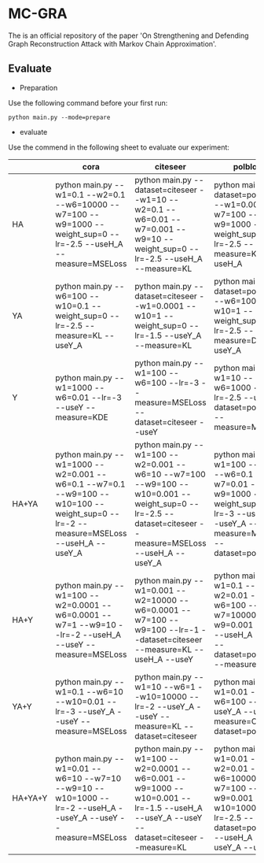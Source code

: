 # MC-GRA

The is an official repository of the paper 'On Strengthening and Defending Graph Reconstruction Attack with Markov Chain Approximation'. 

## Evaluate

- Preparation

Use the following command before your first run:

```
python main.py --mode=prepare
````

- evaluate

Use the commend in the following sheet to evaluate our experiment:

|         	| cora                                                                                                                                  	| citeseer                                                                                                                                                     	| polblogs                                                                                                                                    	| usair                                                                                                                                                	| brazil                                                                                                                                                         	| AIDS                                                                                                                              	|
|---------	|---------------------------------------------------------------------------------------------------------------------------------------	|--------------------------------------------------------------------------------------------------------------------------------------------------------------	|---------------------------------------------------------------------------------------------------------------------------------------------	|------------------------------------------------------------------------------------------------------------------------------------------------------	|----------------------------------------------------------------------------------------------------------------------------------------------------------------	|-----------------------------------------------------------------------------------------------------------------------------------	|
| HA      	| python main.py --w1=0.1 --w2=0.1 --w6=10000 --w7=100 --w9=1000   --weight_sup=0 --lr=-2.5 --useH_A --measure=MSELoss                  	| python main.py --dataset=citeseer --w1=10 --w2=0.1 --w6=0.01 --w7=0.001   --w9=10 --weight_sup=0 --lr=-2.5 --useH_A --measure=KL                             	| python main.py --dataset=polblogs --w1=0.0001 --w7=100 --w9=1000   --weight_sup=0 --lr=-2.5 --measure=KL --useH_A                           	| python main.py --dataset=usair --w2=100 --w6=100 --w7=10000 --w9=100   --weight_sup=0 --lr=-3 --useH_A --measure=MSELoss                             	| python main.py --dataset=brazil --w1=0.001 --w2=0.1 --w6=100 --w7=1000   --w9=0.01 --weight_sup=0 --lr=-1 --useH_A --measure=KL                                	| python main.py --dataset=AIDS --w1=1 --w2=1000 --w6=10000 --w7=0.01   --w9=1000 --weight_sup=0 --lr=-3 --useH_A --measure=KL      	|
| YA      	| python main.py --w6=100 --w10=0.1 --weight_sup=0 --lr=-2.5 --measure=KL   --useY_A                                                    	| python main.py --dataset=citeseer --w1=0.0001 --w10=1 --weight_sup=0   --lr=-1.5 --useY_A --measure=KL                                                       	|  python main.py --dataset=polblogs   --w6=100 --w10=1 --weight_sup=0 --lr=-2.5 --measure=DP --useY_A                                        	| python main.py --dataset=usair --w1=1000 --w6=0.01 --w10=0.001   --weight_sup=0 --lr=-2 --useY_A --measure=MSELoss                                   	| python main.py --dataset=brazil --w1=10000 --w6=1 --w10=100   --weight_sup=0 --lr=-2.5 --useY_A --measure=MSELoss                                              	| python main.py --w1=1 --w6=1 --w10=0.01 --weight_sup=0 --lr=-2.5   --dataset=AIDS --useY_A --measure=MSELoss                      	|
| Y       	| python main.py --w1=1000 --w6=0.01 --lr=-3 --useY --measure=KDE                                                                       	| python main.py --w1=100 --w6=100 --lr=-3 --measure=MSELoss   --dataset=citeseer --useY                                                                       	| python main.py --w1=10 --w6=1000 --lr=-2.5 --useY --dataset=polblogs   --measure=MSELoss                                                    	| python main.py --w6=0.001 --lr=-2.5 --useY --measure=DP   --eps=0.001986024928134464 --dataset=usair                                                 	| python main.py --dataset=brazil --w1=0.0001 --w6=0.001 --lr=-2.5   --measure=KDE --useY                                                                        	| python main.py --dataset=AIDS --w1=1 --w6=0.0001 --lr=-2.5 --useY   --measure=CKA                                                 	|
| HA+YA   	| python main.py --w1=1000 --w2=0.001 --w6=0.1 --w7=0.1 --w9=100 --w10=100   --weight_sup=0 --lr=-2 --measure=MSELoss --useH_A --useY_A 	| python main.py --w1=100 --w2=0.001 --w6=10 --w7=100 --w9=100 --w10=0.001   --weight_sup=0 --lr=-2.5 --dataset=citeseer --measure=MSELoss --useH_A   --useY_A 	| python main.py --w1=100 --w2=1 --w6=0.1 --w7=0.01 --w9=1000   --weight_sup=0 --lr=-3 --useH_A --useY_A --measure=MSELoss --dataset=polblogs 	| python main.py --dataset=usair --w1=10000 --w2=0.0001 --w6=0.0001   --w7=0.0001 --w9=0.01 --w10=0.0001 --weight_sup=0 --lr=-2.5 --useH_A --useY_A    	| python main.py --dataset=brazil --w1=0.0001 --w2=1 --w6=0.0001 --w7=0.001   --w9=100 --w10=1000 --weight_sup=0 --lr=-2.5 --measure=MSELoss --useH_A   --useY_A 	|  python main.py --dataset=AIDS   --w6=0.001 --w7=10 --w9=1 --w10=100 --weight_sup=0 --lr=0 --useH_A --useY_A   --measure=MSELoss  	|
| HA+Y    	| python main.py --w1=100 --w2=0.0001 --w6=0.0001 --w7=1 --w9=10 --lr=-2   --useH_A --useY --measure=MSELoss                            	| python main.py --w1=0.001 --w2=10000 --w6=0.0001 --w7=100 --w9=100   --lr=-1 --dataset=citeseer --measure=KL --useH_A --useY                                 	| python main.py --w1=0.1 --w2=0.01 --w6=100 --w7=10000 --w9=0.001 --lr=-1   --useH_A --useY --dataset=polblogs --measure=HSIC                	| python main.py --w1=0.01 --w2=0.001 --dataset=usair --w6=1000 --w7=0.1   --w9=0.001 --lr=-2.5 --useH_A --useY --eps=0.01189830603305939              	| python main.py --w1=0.0001 --w2=1000 --w6=0.0001 --w7=0.01 --w9=100   --lr=-2.5 --useH_A --useY --dataset=brazil    --eps=0.0358789606415271                   	| python main.py --dataset=AIDS --w1=10 --w6=0.0001 --w7=1 --w9=0.1 --lr=-1   --useH_A --useY --measure=MSELoss                     	|
| YA+Y    	| python main.py --w1=0.1 --w6=10 --w10=0.01 --lr=-3 --useY_A --useY   --measure=MSELoss                                                	| python main.py --w1=10 --w6=1 --w10=10000 --lr=-2 --useY_A --useY   --measure=KL --dataset=citeseer                                                          	| python main.py --w1=0.01 --w6=100 --lr=0 --useY_A --useY --measure=CKA   --dataset=polblogs                                                 	| python main.py --w1=1000 --w6=1000 --w10=0.01 --lr=-2 --useY_A --useY   --measure=CKA                                                                	| python main.py --dataset=brazil --w1=10000 --w6=100 --w10=0.1 --lr=-2.5   --useY_A --useY --measure=DP                                                         	|  python main.py --dataset=AIDS   --w1=100 --useY_A --useY --lr=-2.5 --measure=MSELoss                                             	|
| HA+YA+Y 	| python main.py --w1=0.01 --w6=10 --w7=10 --w9=10 --w10=1000 --lr=-2   --useH_A --useY_A --useY --measure=MSELoss                      	| python main.py --w1=100 --w2=0.0001 --w6=0.001 --w9=1000 --w10=0.001   --lr=-1.5 --useH_A --useY_A --useY --dataset=citeseer --measure=KL                    	| python main.py --w1=0.01 --w2=0.01 --w6=10000 --w7=100 --w9=0.001   --w10=1000 --lr=-2.5 --dataset=polblogs --useH_A --useY_A --useY        	| python main.py --w1=10000 --w2=1 --w6=10 --w7=0.1 --w9=0.01 --w10=0.01   --lr=0 --useH_A --useY_A --useY --measure=DP    --eps=-0.010192774962135321 	| python main.py --dataset=brazil --w1=10 --w2=0.001 --w6=0.1 --w9=0.1   --w10=100 --lr=0 --useH_A --useY_A --useY --measure=KL   --eps=0.077458886396933        	| python main.py --w1=0.0001 --w2=1 --w7=100 --w9=1000 --w10=0.0001 --lr=-3   --measure=KL --useH_A --useY_A --useY --dataset=AIDS  	|